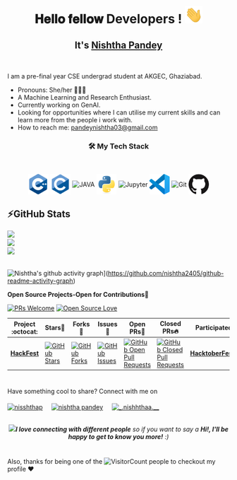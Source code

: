 <div align="center">
<h1>𝐇𝐞𝐥𝐥𝐨 𝐟𝐞𝐥𝐥𝐨𝐰 Developers ! <img src="https://raw.githubusercontent.com/ABSphreak/ABSphreak/master/gifs/Hi.gif" width="40px" /></h1>
<h2 align="center"> It's <a  href="https://www.linkedin.com/in/nishtha-pandey-4370251bb/"> Nishtha Pandey</a></h2>
<br>
</div>


I am a pre-final year CSE undergrad student at AKGEC, Ghaziabad.

 -   Pronouns: She/her 🙋🏻‍♀️
 -   A Machine Learning and Research Enthusiast.
 -   Currently working on GenAI.
 -   Looking for opportunities where I can utilise my current skills and can learn more from the people i work with. 
 -   How to reach me: pandeynishtha03@gmail.com


<h3 align="center">🛠 My Tech Stack</h3>
<br>
<p align="center">  
<img align="center" alt="Cpp" width="46px" src="https://raw.githubusercontent.com/devicons/devicon/master/icons/cplusplus/cplusplus-original.svg" />
<img align="center" alt="C" width="46px" src="https://raw.githubusercontent.com/devicons/devicon/master/icons/c/c-original.svg" />
<img align="center" alt="JAVA" width ="46px" src="https://img.shields.io/badge/Java-ED8B00?style=for-the-badge&logo=java&logoColor=white/">
<img align="center" alt="Python" width="46px" src="https://raw.githubusercontent.com/devicons/devicon/master/icons/python/python-original.svg" />
<img align="center" alt="Jupyter" width="46px" src="https://cdn.svgporn.com/logos/jupyter.svg" />
<img align="center" alt="VS Code" width="46px" src="https://raw.githubusercontent.com/github/explore/80688e429a7d4ef2fca1e82350fe8e3517d3494d/topics/visual-studio-code/visual-studio-code.png" />
<img align="center" alt="Git" width="46px" src="https://www.vectorlogo.zone/logos/git-scm/git-scm-icon.svg" />
<img align="center" alt="GitHub" width="46px" src="https://raw.githubusercontent.com/github/explore/78df643247d429f6cc873026c0622819ad797942/topics/github/github.png" />
<br>
</p>

## ⚡️GitHub Stats
![](https://github-readme-stats.vercel.app/api?username=nishtha2405&count_private=true&show_icons=true&theme=radical&hide=issues&include_all_commits=true)<br/>
![](https://github-readme-streak-stats.herokuapp.com/?user=nishtha2405&theme=radical)<br/>
![](https://github-readme-stats.vercel.app/api/top-langs/?username=nishtha2405&theme=radical&hide=makefile&&count_private=true&layout=compact&show_icons=true)
<br><br>

![Nishtha's github activity graph](https://github-readme-activity-graph.vercel.app/graph?username=nishtha2405&theme=react)](https://github.com/nishtha2405/github-readme-activity-graph)

**Open Source Projects-Open for Contributions🥇**<br>

[![PRs Welcome](https://img.shields.io/badge/PRs-welcome-brightgreen.svg?style=flat&logo=github)](https://github.com/nishtha2405) [![Open Source Love](https://img.shields.io/badge/Open%20Source-%F0%9F%A4%8D-Green)](https://github.com/abhisheks008)

|      Project :octocat:   |     Stars🌟   | Forks🍴  | Issues🐛  | Open PRs:bell:  | Closed PRs:fire:  | Participated In |
|-------------|-------------------|---|---|---|---|:-:|
| [**HackFest**](https://github.com/nishtha2405/HackFest) | [![GitHub Stars](https://img.shields.io/github/stars/nishtha2405/HackFest?style=flat-square&labelColor=343b41)](https://github.com/nishtha2405/HackFest/stars) | [![GitHub Forks](https://img.shields.io/github/forks/nishtha2405/HackFest?style=flat-square&labelColor=343b41)](https://github.com/nishtha2405/forks) | [![GitHub Issues](https://img.shields.io/github/issues/nishtha2405/HackFest?style=flat-square)](https://github.com/nishtha2405/HackFest/issues) | [![GitHub Open Pull Requests](https://img.shields.io/github/issues-pr/nishtha2405/HackFest?style=flat&logo=github)](https://github.com/nishtha2405/HackFest/pulls) | [![GitHub Closed Pull Requests](https://img.shields.io/github/issues-pr-closed/nishtha2405/HackFest?style=flat&color=critical&logo=github)](https://github.com/nishtha2405/HackFest/pulls?q=is%3Apr+is%3Aclosed) | [**HacktoberFest'22**](https://hacktoberfest.com/)

#

Have something cool to share? Connect with me on \
\
<a href="https://twitter.com/nisshthap" target="blank"><img align="center" src="https://img.icons8.com/cute-clipart/64/000000/twitter.png" alt="nisshthap" height="50" width="50" /></a> &nbsp;&nbsp;&nbsp;
<a href="https://www.linkedin.com/in/nishtha-pandey-4370251bb/" target="blank"><img align="center" src="https://img.icons8.com/cute-clipart/64/000000/linkedin.png" alt="nishtha pandey" height="50" width="50" /></a>&nbsp;&nbsp;&nbsp;&nbsp;
<a href="https://instagram.com/_.nishhthaa.__/" target="blank"><img align="center" src="https://img.icons8.com/cute-clipart/64/000000/instagram-new.png" alt="_.nishhthaa.__" height="50" width="50" /></a>

<div align = "center">
<br>
<img src="https://media.giphy.com/media/LnQjpWaON8nhr21vNW/giphy.gif" width="60" /><em><b>I love connecting with different people</b> so if you want to say a <b>Hi!, I'll be happy to get to know you more!</b> :)</em>
</div>

#

Also, thanks for being one of the ![VisitorCount](https://profile-counter.glitch.me/nishtha2405/count.svg) people to checkout my profile :heart:

